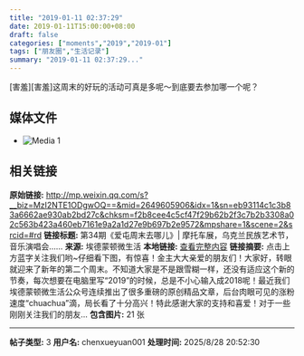 ```yaml
---
title: "2019-01-11 02:37:29"
date: 2019-01-11T15:00:00+08:00
draft: false
categories: ["moments","2019","2019-01"]
tags: ["朋友圈","生活记录"]
summary: "2019-01-11 02:37:29..."
---
```


[害羞][害羞]这周末的好玩的活动可真是多呢～到底要去参加哪一个呢？

## 媒体文件

- ![Media 1](/Moments/photos/2019-01-11/201901110237290.jpg)

## 相关链接

**原始链接:** http://mp.weixin.qq.com/s?__biz=MzI2NTE1ODgwOQ==&mid=2649605906&idx=1&sn=eb93114c1c3b83a6662ae930ab2bd27c&chksm=f2b8cee4c5cf47f29b62b2f3c7b2b3308a02c563b423a460eb7161e9a2a1d27e9b697b2e9572&mpshare=1&scene=2&srcid=#rd
**链接标题:** 第34期《爱屯周末去哪儿》| 摩托车展，乌克兰民族艺术节，音乐演唱会……
**来源:** 埃德蒙顿微生活
**本地链接:** [查看完整内容](/link_content/2019/01/2019-01-11-5/link_content/)
**链接摘要:** 点击上方蓝字关注我们哟~仔细看下图，有惊喜！金主大大亲爱的朋友们！大家好，转眼就迎来了新年的第二个周末。不知道大家是不是跟雪糊一样，还没有适应这个新的节奏，每次想要在电脑里写“2019”的时候，总是不小心输入成2018呢！最近我们埃德蒙顿微生活公众号连续推出了很多重磅的原创精品文章，后台肉眼可见的涨粉速度“chuachua”滴，局长看了十分高兴！特此感谢大家的支持和喜爱！对于一些刚刚关注我们的朋友...
**包含图片:** 21 张

---

**帖子类型:** 3
**用户名:** chenxueyuan001
**处理时间:** 2025/8/28 20:52:30